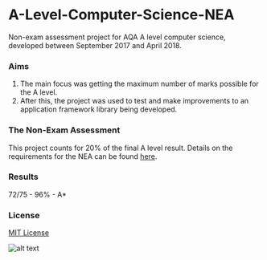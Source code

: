 # A-Level-Computer-Science-NEA
Non-exam assessment project for AQA A level computer science, developed between September 2017 and April 2018.

### Aims
1. The main focus was getting the maximum number of marks possible for the A level.
2. After this, the project was used to test and make improvements to an application framework library being developed. 

### The Non-Exam Assessment
This project counts for 20% of the final A level result. Details on the requirements for the NEA can be found [here](http://filestore.aqa.org.uk/resources/computing/AQA-7517-NEA-GUIDE.PDF).

### Results
72/75 - 96% - A*

### License
[MIT License](https://github.com/lbowes/A-Level-Computer-Science-NEA/blob/master/LICENSE)

![alt text](https://github.com/lbowes/A-Level-Computer-Science-NEA/tree/master/VehiclePhysicsSim/screenshots/screemshot.png)
